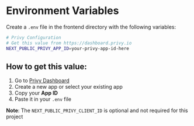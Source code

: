 # Environment Variables

Create a `.env` file in the frontend directory with the following variables:

```bash
# Privy Configuration
# Get this value from https://dashboard.privy.io
NEXT_PUBLIC_PRIVY_APP_ID=your-privy-app-id-here
```

## How to get this value:

1. Go to [Privy Dashboard](https://dashboard.privy.io)
2. Create a new app or select your existing app
3. Copy your **App ID**
4. Paste it in your `.env` file

**Note**: The `NEXT_PUBLIC_PRIVY_CLIENT_ID` is optional and not required for this project

